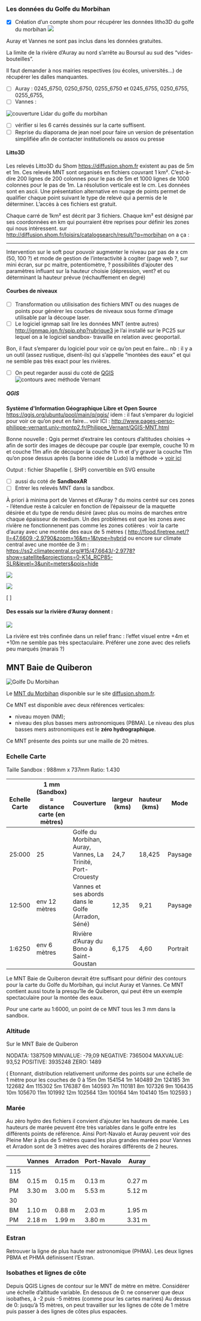 ### Les données du Golfe du Morbihan
- [x] Création d’un compte shom pour récupérer les données litho3D du golfe du morbihan
![](https://d2mxuefqeaa7sj.cloudfront.net/s_DA449CE77163142EBDC65072BB3CF6B42770A9D32263ADEAA96AE5F3316FD513_1537430962079_mnt-morbihan.png)

Auray et Vannes ne sont pas inclus dans les données gratuites.

La limite de la rivière d’Auray au nord s’arrête au Boursul au sud des “vides-bouteilles”.

Il faut demander à nos mairies respectives (ou écoles, universités…) de récupérer les dalles manquantes.
- [ ] Auray : 0245_6750, 0250_6750, 0255_6750 et 0245_6755,  0250_6755, 0255_6755,
- [ ] Vannes :

![couverture Lidar du golfe du morbihan](https://d2mxuefqeaa7sj.cloudfront.net/s_D79BECC53225E2841F3159439FDBF3EAEF8D2B1629C67346862060EAB087717F_1539011329501_zone+morbihan+ign+2.png)

- [ ] vérifier si  les 6 carrés dessinés sur la carte suffisent.
- [ ] Reprise du diaporama de jean noel pour faire un version de présentation simplifiée afin de contacter institutionels ou assos ou presse

#### Litto3D
Les relevés Litto3D du Shom https://diffusion.shom.fr existent au pas de 5m et 1m. Ces relevés MNT sont organisés en fichiers couvrant 1 km². C’est-à-dire 200 lignes de 200 colonnes pour le pas de 5m et 1000 lignes de 1000 colonnes pour le pas de 1m. La résolution verticale est le cm. Les données sont en ascii. Une présentation alternative en nuage de points permet de qualifier chaque point suivant le type de relevé qui a permis de le déterminer.
L’accès à ces fichiers est gratuit.

Chaque carré de 1km² est décrit par 3 fichiers. Chaque km² est désigné par ses coordonnées en km qui pourraient être reprises pour définir les zones qui nous intéressent.
sur http://diffusion.shom.fr/loisirs/catalogsearch/result/?q=morbihan on a ça :

----------

Intervention sur le soft pour pouvoir augmenter le niveau par pas de x cm (50, 100 ?)
et mode de gestion de l’interactivité à cogiter (page web ?, sur mini écran, sur pc maitre, potentiomètre,  ? possibilités d’ajouter des paramètres influant sur la hauteur choisie (dépression, vent? et ou déterminant la hauteur prévue (réchauffement en degré)

#### Courbes de niveaux

- [ ] Transformation ou utilisisation des fichiers MNT ou des nuages de points pour générer les courbes de niveaux sous forme d’image utilisable par la découpe laser.
- [ ] Le logiciel ignmap sait lire les données MNT (entre autres) http://ignmap.ign.fr/spip.php?rubrique3 je l’ai installé sur le PC25 sur lequel on a le logiciel sandbox- travaille en relation avec geoportail.

Bon, il faut s’emparer du logiciel pour voir ce qu’on peut en faire…
nb : il y a un outil (assez rustique, disent-ils) qui s’appelle “montées des eaux” et qui ne semble pas très exact pour les rivières.

- [ ] On peut regarder aussi du coté de [QGIS](https://www.qgis.org/fr/site/)
![contours avec méthode Vernant](https://d2mxuefqeaa7sj.cloudfront.net/s_EB4BDC1A5F42E96687F69322712ECB7CBCE7B663CDEFFA31A5E43D419DF58E4F_1541836425749_contour.png)

##### QGIS
**Système d'Information Géographique Libre et Open Source**
https://qgis.org/ubuntu/pool/main/q/qgis/
idem : il faut s’emparer du logiciel pour voir ce qu’on peut en faire…
voir ICI : http://www.pages-perso-philippe-vernant.univ-montp2.fr/Philippe_Vernant/QGIS-MNT.html

Bonne nouvelle :
Qgis permet d’extraire les contours d’altitudes choisies → afin de sortir des images de découpe par couple (par exemple, couche 10 m et couche 11m afin de découper la couche 10 m et d’y graver la couche 11m qu’on pose dessus après (la bonne idée de Ludo)
la méthode →  [voir ici](https://mesange.educagri.fr/htdocs/sigea/supports/QGIS/distance/perfectionnement/M09_Traitement_donnees_raster_gen_web/co/40_N2_Outils_Raster_MNT.html)

Output : fichier Shapefile (. SHP) convertible en SVG ensuite

- [ ] aussi du coté de **SandboxAR**
- [ ] Entrer les relevés MNT dans la sandbox.

À priori à minima port de Vannes et d’Auray ? du moins centré sur ces zones - l’étendue  reste à calculer en fonction de l’épaisseur de la maquette désirée et du type de rendu désiré (avec plus ou moins de marches entre chaque épaisseur de medium. Un des problèmes est que les zones avec rivière ne fonctionnenent pas comme les zones cotières : voir la carte d’auray avec une montée des eaux de 5 mètres ( http://flood.firetree.net/?ll=47.6609,-2.9790&zoom=16&m=1&type=hybrid ou encore sur climate central avec une montée de 3 m : https://ss2.climatecentral.org/#15/47.6643/-2.9778?show=satellite&projections=0-K14_RCP85-SLR&level=3&unit=meters&pois=hide

![](https://d2mxuefqeaa7sj.cloudfront.net/s_DA449CE77163142EBDC65072BB3CF6B42770A9D32263ADEAA96AE5F3316FD513_1537278864933_port-auray5m-flood.firetree.net.png)

![](https://d2mxuefqeaa7sj.cloudfront.net/s_DA449CE77163142EBDC65072BB3CF6B42770A9D32263ADEAA96AE5F3316FD513_1537279174438_part-auray.png)


[ ]
#### Des essais sur la rivière d’Auray donnent :
![](https://d2mxuefqeaa7sj.cloudfront.net/s_32CC047DCDFE631499662F9F9BEC0E3C68AB154930DC38BBC9C619CE5C281725_1540657156259_HAUSSE_NIVEAUX_10m.png)

La rivière est très confinée dans un relief franc : l’effet visuel entre +4m et +10m ne semble pas très spectaculaire. Préférer une zone avec des reliefs peu marqués (marais ?)




## MNT Baie de Quiberon

![Golfe Du Morbihan](https://d2mxuefqeaa7sj.cloudfront.net/s_5B8C07C20B183E063D3D8662B6D60E82EBB08EB27AA192522639B4089E5C5D95_1537469626199_Golfe.jpg)

Le [MNT du Morbihan](http://diffusion.shom.fr/pro/amenagement/mnt-cotier-morbihan-tandem.html) disponible sur le site [diffusion.shom.fr](http://diffusion.shom.fr).

Ce MNT est disponible avec deux références verticales:
- niveau moyen (NM);
- niveau des plus basses mers astronomiques (PBMA).
Le niveau des plus basses mers astronomiques est le **zéro hydrographique**.

Ce MNT présente des points sur une maille de 20 mètres.

### Echelle Carte
Taille Sandbox : 988mm x 737mm
Ratio: 1.430

| Echelle Carte | 1 mm (Sandbox) = distance carte (en mètres) | Couverture                                                  | largeur (kms) | hauteur (kms) | Mode     |
| ------------- | ------------------------------------------- | ----------------------------------------------------------- | ------------- | ------------- | -------- |
| 25:000        | 25                                          | Golfe du Morbihan, Auray, Vannes, La Trinité, Port-Crouesty | 24,7          | 18,425        | Paysage  |
| 12:500        | env 12 mètres                               | Vannes et ses abords dans le Golfe (Arradon, Séné)          | 12,35         | 9,21          | Paysage  |
| 1:6250        | env 6 mètres                                | Rivière d’Auray du Bono à Saint-Goustan                     | 6,175         | 4,60          | Portrait |

Le MNT Baie de Quiberon devrait être suffisant pour définir des contours pour la carte du Golfe du Morbihan, qui inclut Auray et Vannes. Ce MNT contient aussi toute la presqu’île de Quiberon, qui peut être un exemple spectaculaire pour la montée des eaux.

Pour une carte au 1:6000, un point de ce MNT tous les 3 mm dans la sandbox.

### Altitude
Sur le MNT Baie de Quiberon

NODATA: 1387509
MINVALUE: -79,09
NEGATIVE: 7365004
MAXVALUE: 93,52
POSITIVE: 3935248
ZERO: 1489

( Etonnant, distribution relativement uniforme des points sur une échelle de 1 mètre pour les couches de 0 à 15m
0m 154154  1m 140489 2m 124185 3m 122682 4m 115302 5m 176387 6m 140593 7m 110181
8m 107326 9m 106435 10m 105670 11m 101992 12m 102564 13m 100164 14m 104140 15m 102593 )

### Marée
Au zéro hydro des fichiers il convient d’ajouter les hauteurs de marée.
Les hauteurs de marée peuvent être très variables dans le golfe entre les différents points de référence.
Ainsi Port-Navalo et Auray peuvent voir des Pleine Mer à plus de 5 mètres quand les plus grandes marées pour Vannes et Arradon sont de 3 mètres avec des horaires différents de 2 heures.

|     | Vannes | Arradon | Port-Navalo | Auray  |
| --- | ------ | ------- | ----------- | ------ |
| 115 |        |         |             |        |
| BM  | 0.15 m | 0.15 m  | 0.13 m      | 0.27 m |
| PM  | 3.30 m | 3.00 m  | 5.53 m      | 5.12 m |
| 30  |        |         |             |        |
| BM  | 1.10 m | 0.88 m  | 2.03 m      | 1.95 m |
| PM  | 2.18 m | 1.99 m  | 3.80 m      | 3.31 m |

### Estran
Retrouver la ligne de plus haute mer astronomique (PHMA).
Les deux lignes PBMA et PHMA définissent l’Estran.

### Isobathes et lignes de côte
Depuis QGIS
Lignes de contour sur le MNT de mètre en mètre.
Considérer une échelle d’altitude variable.
En dessous de 0: ne conserver que deux isobathes, à -2 puis -5 mètres (comme pour les cartes marines)
Au dessus de 0: jusqu’à 15 mètres, on peut travailler sur les lignes de côte de 1 mètre puis passer à des lignes de côtes plus espacées.
